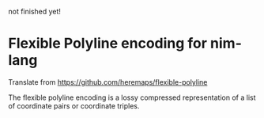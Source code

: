 not finished yet!

# Flexible Polyline encoding for nim-lang


Translate from https://github.com/heremaps/flexible-polyline


The flexible polyline encoding is a lossy compressed representation of a list of coordinate pairs or
coordinate triples.
